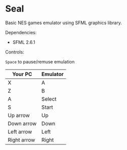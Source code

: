 # Seal

Basic NES games emulator using SFML graphics library.

Dependencies:
- SFML 2.6.1

Controls:

`Space` to pause/remuse emulation

| Your PC     | Emulator |
|-------------|----------|
| X           | A        |
| Z           | B        |
| A           | Select   |
| S           | Start    |
| Up arrow    | Up       |
| Down arrow  | Down     |
| Left arrow  | Left     |
| Right arrow | Right    |
